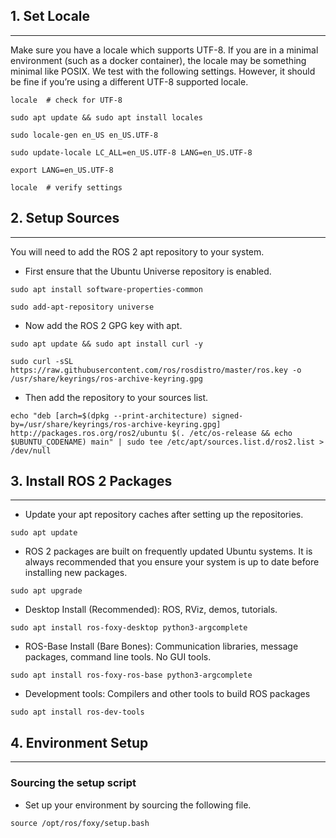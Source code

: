 ## 1. Set Locale
-------------
Make sure you have a locale which supports UTF-8. If you are in a minimal environment (such as a docker container), the locale may be something minimal like POSIX. We test with the following settings. However, it should be fine if you’re using a different UTF-8 supported locale.

```
locale  # check for UTF-8
```
```
sudo apt update && sudo apt install locales
```
```
sudo locale-gen en_US en_US.UTF-8
```
```
sudo update-locale LC_ALL=en_US.UTF-8 LANG=en_US.UTF-8
```
```
export LANG=en_US.UTF-8
```
```
locale  # verify settings
```
## 2. Setup Sources
----------------
You will need to add the ROS 2 apt repository to your system.
- First ensure that the Ubuntu Universe repository is enabled.
```
sudo apt install software-properties-common
```
```
sudo add-apt-repository universe
```
- Now add the ROS 2 GPG key with apt.
```
sudo apt update && sudo apt install curl -y
```
```
sudo curl -sSL https://raw.githubusercontent.com/ros/rosdistro/master/ros.key -o /usr/share/keyrings/ros-archive-keyring.gpg
```
- Then add the repository to your sources list.
```
echo "deb [arch=$(dpkg --print-architecture) signed-by=/usr/share/keyrings/ros-archive-keyring.gpg] http://packages.ros.org/ros2/ubuntu $(. /etc/os-release && echo $UBUNTU_CODENAME) main" | sudo tee /etc/apt/sources.list.d/ros2.list > /dev/null
```
## 3. Install ROS 2 Packages
----------------
- Update your apt repository caches after setting up the repositories.
```
sudo apt update
```
- ROS 2 packages are built on frequently updated Ubuntu systems. It is always recommended that you ensure your system is up to date before installing new packages.
```
sudo apt upgrade
```
- Desktop Install (Recommended): ROS, RViz, demos, tutorials.
```
sudo apt install ros-foxy-desktop python3-argcomplete
```
- ROS-Base Install (Bare Bones): Communication libraries, message packages, command line tools. No GUI tools.
```
sudo apt install ros-foxy-ros-base python3-argcomplete
```
- Development tools: Compilers and other tools to build ROS packages
```
sudo apt install ros-dev-tools
```
## 4. Environment Setup 
----------------
### Sourcing the setup script
- Set up your environment by sourcing the following file.
```
source /opt/ros/foxy/setup.bash
```
